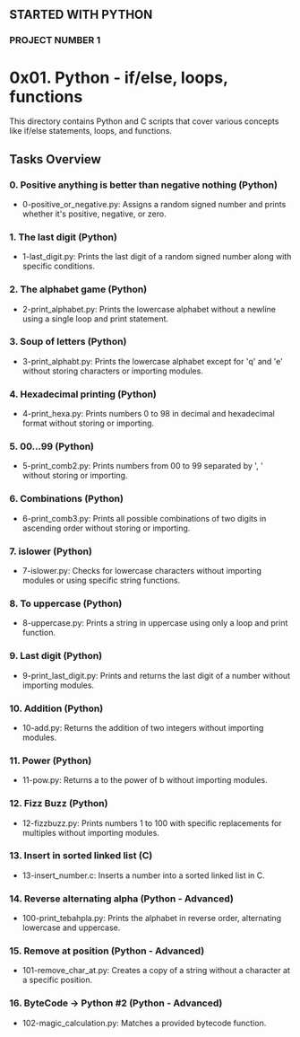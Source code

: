 ## STARTED WITH PYTHON
### PROJECT NUMBER 1

# 0x01. Python - if/else, loops, functions

This directory contains Python and C scripts that cover various concepts like if/else statements, loops, and functions.

## Tasks Overview

### 0. Positive anything is better than negative nothing (Python)
- 0-positive_or_negative.py: Assigns a random signed number and prints whether it's positive, negative, or zero.

### 1. The last digit (Python)
- 1-last_digit.py: Prints the last digit of a random signed number along with specific conditions.

### 2. The alphabet game (Python)
- 2-print_alphabet.py: Prints the lowercase alphabet without a newline using a single loop and print statement.

### 3. Soup of letters (Python)
- 3-print_alphabt.py: Prints the lowercase alphabet except for 'q' and 'e' without storing characters or importing modules.

### 4. Hexadecimal printing (Python)
- 4-print_hexa.py: Prints numbers 0 to 98 in decimal and hexadecimal format without storing or importing.

### 5. 00...99 (Python)
- 5-print_comb2.py: Prints numbers from 00 to 99 separated by ', ' without storing or importing.

### 6. Combinations (Python)
- 6-print_comb3.py: Prints all possible combinations of two digits in ascending order without storing or importing.

### 7. islower (Python)
- 7-islower.py: Checks for lowercase characters without importing modules or using specific string functions.

### 8. To uppercase (Python)
- 8-uppercase.py: Prints a string in uppercase using only a loop and print function.

### 9. Last digit (Python)
- 9-print_last_digit.py: Prints and returns the last digit of a number without importing modules.

### 10. Addition (Python)
- 10-add.py: Returns the addition of two integers without importing modules.

### 11. Power (Python)
- 11-pow.py: Returns a to the power of b without importing modules.

### 12. Fizz Buzz (Python)
- 12-fizzbuzz.py: Prints numbers 1 to 100 with specific replacements for multiples without importing modules.

### 13. Insert in sorted linked list (C)
- 13-insert_number.c: Inserts a number into a sorted linked list in C.

### 14. Reverse alternating alpha (Python - Advanced)
- 100-print_tebahpla.py: Prints the alphabet in reverse order, alternating lowercase and uppercase.

### 15. Remove at position (Python - Advanced)
- 101-remove_char_at.py: Creates a copy of a string without a character at a specific position.

### 16. ByteCode -> Python #2 (Python - Advanced)
- 102-magic_calculation.py: Matches a provided bytecode function.

